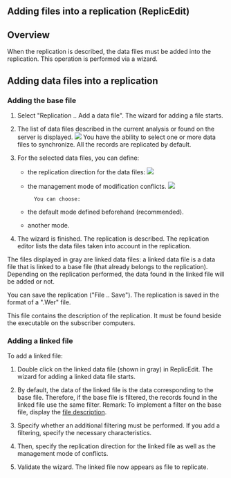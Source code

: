 
## Adding files into a replication (ReplicEdit)
			



<a name="NOTE1"></a>
<a name="NOTE1_1"></a>


## Overview
<a name="overview_ELTTEXTE000107"></a>
When the replication is described, the data files must be added into the replication. This operation is performed via a wizard. 

<a name="NOTE2"></a>
<a name="NOTE2_1"></a>


<a name="NOTE3"></a>
<a name="NOTE3_1"></a>


## Adding data files into a replication
<a name="adding_data_files_into_replication_ELTTEXTE000131"></a>


### Adding the base file
<a name="adding_the_base_file_ELTPARAGRAPHE000021"></a>

1. Select "Replication .. Add a data file". The wizard for adding a file starts.

2. The list of data files described in the current analysis or found on the server is displayed. 
![](https://doc.pcsoft.fr/en-US/images/image.awp?langid=3&name=ReplicEdit_FichierDeBase.gif&type=thumb)
You have the ability to select one or more data files to synchronize. All the records are replicated by default. 

3. For the selected data files, you can define: 

	- the replication direction for the data files: 
![](https://doc.pcsoft.fr/en-US/images/image.awp?langid=3&name=ReplicEdit_FichierSens.gif&type=thumb)


	- the management mode of modification conflicts. 
![](https://doc.pcsoft.fr/en-US/images/image.awp?langid=3&name=ReplicEdit_FichierConflit.gif&type=thumb)

			You can choose: 

	- the default mode defined beforehand (recommended). 

	- another mode. 

4. The wizard is finished. The replication is described. The replication editor lists the data files taken into account in the replication. 




The files displayed in gray are linked data files: a linked data file is a data file that is linked to a base file (that already belongs to the replication). Depending on the replication performed, the data found in the linked file will be added or not. 

You can save the replication ("File .. Save"). The replication is saved in the format of a ".Wer" file. 

This file contains the description of the replication. It must be found beside the executable on the subscriber computers.


### Adding a linked file
<a name="adding_linked_file_ELTPARAGRAPHE000047"></a>

To add a linked file: 

1. Double click on the linked data file (shown in gray) in ReplicEdit. The wizard for adding a linked data file starts.

2. By default, the data of the linked file is the data corresponding to the base file. Therefore, if the base file is filtered, the records found in the linked file use the same filter. 
	Remark: To implement a filter on the base file, display the [file description](../ReplicEdit/3526506.md). 

3. Specify whether an additional filtering must be performed. If you add a filtering, specify the necessary characteristics. 

4. Then, specify the replication direction for the linked file as well as the management mode of conflicts.

5. Validate the wizard. The linked file now appears as file to replicate.





